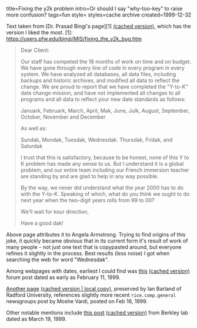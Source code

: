 title=Fixing the y2k problem
intro=Or should I say "why-too-key" to raise more confusion?
tags=fun
style=
styles=cache archive
created=1999-12-32

Text taken from [Dr. Prasad Bingi's page][1] [(cached version)](https://archive.ph/xCVyZ), which has the version I liked the most.
[1]: https://users.pfw.edu/bingi/MIS/fixing_the_y2k_bug.htm

> Dear Client:
> 
> Our staff has competed the 18 months of work on time and on budget. We have gone through every line of code in every program in every system. We have analyzed all databases, all data files, including backups and historic archives, and modified all data to reflect the change. We are proud to report that we have completed the "Y-to-K" date change mission, and have not implemented all changes to all programs and all data to reflect your new date standards as follows:
> 
> Januark, Februark, March, April, Mak, June, Julk, August, September, October, November and December
> 
> As well as:
> 
> Sundak, Mondak, Tuesdak, Wednesdak. Thursdak, Fridak, and Saturdak
> 
> I trust that this is satisfactory, because to be honest, none of this Y to K problem has made any sense to us. But I understand it is a global problem, and our entire team including our French immersion teacher are standing by and are glad to help in any way possible.
> 
> By the way, we never did understand what the year 2000 has to do with the Y-to-K. Speaking of which, what do you think we ought to do next year when the two-digit years rolls from 99 to 00?
> 
> We'll wait for kour direction,
> 
> Have a good dak!

Above page attributes it to Angela Armstrong.
Trying to find origins of this joke, it quickly became obvious that in its current form it's result of work of many people - not just one text that is copypasted around, but everyone refines it slightly in the process.
Best results (less noise) I got when searching the web for word "Wednesdak".

Among webpages with dates, earliest I could find was
[this][2] [(cached version)](https://archive.ph/mTAnH) forum post dated as early as February 11, 1999.

[Another page][3] [(cached version ](https://archive.ph/CeMtK)[| local copy)](../cache/y2k.txt), preserved by Ian Barland of Radford University,
references slightly more recent `rice.comp.general` newsgroups post by Moshe Vardi, posted on Feb 16, 1999.

Other notable mentions include [this post][4] [(cached version)](https://archive.ph/b8tJj) from Berkley lab dated as March 19, 1999.

[2]: https://www.indiadivine.org/content/topic/1242534-y-to-k-problem/
[3]: https://sites.radford.edu/~ibarland/Public/Humor/y2k
[4]: https://www2.lbl.gov/Science-Articles/Archive/y2k-problem-solved.html
